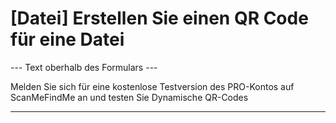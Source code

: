 <h1>[Datei] Erstellen Sie einen QR Code für eine Datei</h1>

--- Text oberhalb des Formulars ---

<p Ist Ihre Datei bereits im Internet und Sie möchten nur einen statischen Link zu ihr erstellen?<br>
<Gehen Sie direkt zu QR-Code für eine Website oder URL erstellen und fügen Sie dort den Link zu Ihrer Datei ein></p>

<p Möchten Sie Ihre Datei (oder vielleicht mehrere Dateien) hochladen, die Datei jederzeit ändern können und überwachen, wer Ihren QR-Code gescannt hat?<br>
<span class="hint">Melden Sie sich für eine kostenlose Testversion des PRO-Kontos auf ScanMeFindMe an und testen Sie Dynamische QR-Codes</span></p>

----------

